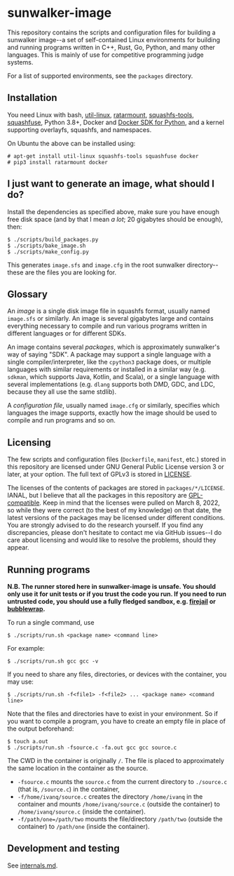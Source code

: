 # sunwalker-image

This repository contains the scripts and configuration files for building a sunwalker image--a set of self-contained Linux environments for building and running programs written in C++, Rust, Go, Python, and many other languages. This is mainly of use for competitive programming judge systems.

For a list of supported environments, see the `packages` directory.


## Installation

You need Linux with bash, [util-linux](https://en.wikipedia.org/wiki/Util-linux), [ratarmount](https://github.com/mxmlnkn/ratarmount), [squashfs-tools](https://github.com/plougher/squashfs-tools), [squashfuse](https://github.com/vasi/squashfuse), Python 3.8+, Docker and [Docker SDK for Python](https://pypi.org/project/docker/), and a kernel supporting overlayfs, squashfs, and namespaces.

On Ubuntu the above can be installed using:

```shell
# apt-get install util-linux squashfs-tools squashfuse docker
# pip3 install ratarmount docker
```


## I just want to generate an image, what should I do?

Install the dependencies as specified above, make sure you have enough free disk space (and by that I mean *a lot*; 20 gigabytes should be enough), then:

```shell
$ ./scripts/build_packages.py
$ ./scripts/bake_image.sh
$ ./scripts/make_config.py
```

This generates `image.sfs` and `image.cfg` in the root sunwalker directory--these are the files you are looking for.


## Glossary

An *image* is a single disk image file in squashfs format, usually named `image.sfs` or similarly. An image is several gigabytes large and contains everything necessary to compile and run various programs written in different languages or for different SDKs.

An image contains several *packages*, which is approximately sunwalker's way of saying "SDK". A package may support a single language with a single compiler/interpreter, like the `cpython3` package does, or multiple languages with similar requirements or installed in a similar way (e.g. `sdkman`, which supports Java, Kotlin, and Scala), or a single language with several implementations (e.g. `dlang` supports both DMD, GDC, and LDC, because they all use the same stdlib).

A *configuration file*, usually named `image.cfg` or similarly, specifies which languages the image supports, exactly how the image should be used to compile and run programs and so on.


## Licensing

The few scripts and configuration files (`Dockerfile`, `manifest`, etc.) stored in this repository are licensed under GNU General Public License version 3 or later, at your option. The full text of GPLv3 is stored in [LICENSE](LICENSE).

The licenses of the contents of packages are stored in `packages/*/LICENSE`. IANAL, but I believe that all the packages in this repository are [GPL-compatible](https://www.gnu.org/licenses/license-list.en.html). Keep in mind that the licenses were pulled on March 8, 2022, so while they were correct (to the best of my knowledge) on that date, the latest versions of the packages may be licensed under different conditions. You are strongly advised to do the research yourself. If you find any discrepancies, please don't hesitate to contact me via GitHub issues--I do care about licensing and would like to resolve the problems, should they appear.


## Running programs

**N.B. The runner stored here in sunwalker-image is unsafe. You should only use it for unit tests or if you trust the code you run. If you need to run untrusted code, you should use a fully fledged sandbox, e.g. [firejail](https://github.com/netblue30/firejail) or [bubblewrap](https://github.com/containers/bubblewrap).**

To run a single command, use

```shell
$ ./scripts/run.sh <package name> <command line>
```

For example:

```shell
$ ./scripts/run.sh gcc gcc -v
```

If you need to share any files, directories, or devices with the container, you may use:

```shell
$ ./scripts/run.sh -f<file1> -f<file2> ... <package name> <command line>
```

Note that the files and directories have to exist in your environment. So if you want to compile a program, you have to create an empty file in place of the output beforehand:

```shell
$ touch a.out
$ ./scripts/run.sh -fsource.c -fa.out gcc gcc source.c
```

The CWD in the container is originally `/`. The file is placed to approximately the same location in the container as the source.

- `-fsource.c` mounts the `source.c` from the current directory to `./source.c` (that is, `/source.c`) in the container,
- `-f/home/ivanq/source.c` creates the directory `/home/ivanq` in the container and mounts `/home/ivanq/source.c` (outside the container) to `/home/ivanq/source.c` (inside the container).
- `-f/path/one=/path/two` mounts the file/directory `/path/two` (outside the container) to `/path/one` (inside the container).


## Development and testing

See [internals.md](internals.md).
